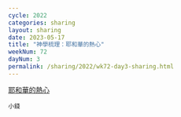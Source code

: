 ```yaml
---
cycle: 2022
categories: sharing
layout: sharing
date: 2023-05-17
title: "神學梳理：耶和華的熱心"
weekNum: 72
dayNum: 3
permalink: /sharing/2022/wk72-day3-sharing.html
---
```

[耶和華的熱心](https://eccseattle.github.io/media/sharing/2022/wk072/2023-05-17-bin.m4a)

`小錢`
